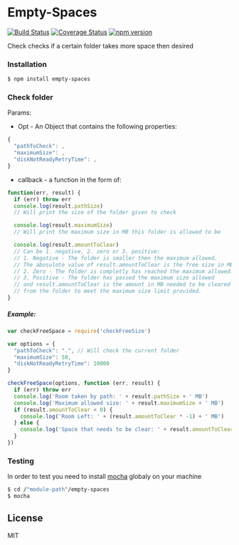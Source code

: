 # Empty-Spaces
[![Build Status](https://travis-ci.org/Colored-Coins/Empty-Spaces.svg?branch=master)](https://travis-ci.org/Colored-Coins/Empty-Spaces) [![Coverage Status](https://coveralls.io/repos/Colored-Coins/Empty-Spaces/badge.svg?branch=master)](https://coveralls.io/r/Colored-Coins/Empty-Spaces?branch=master) [![npm version](https://badge.fury.io/js/empty-spaces.svg)](http://badge.fury.io/js/empty-spaces)

Check checks if a certain folder takes more space then desired

### Installation

```sh
$ npm install empty-spaces
```


### Check folder

Params:
  - Opt - An Object that contains the following properties:

```js
{
  "pathToCheck": ,
  "maximumSize": ,
  "diskNotReadyRetryTime": ,
}
```

  - callback - a function in the form of:

  ```js
  function(err, result) {
    if (err) throw err
    console.log(result.pathSize)
    // Will print the size of the folder given to check

    console.log(result.maximumSize)
    // Will print the maximum size in MB this folder is allowed to be

    console.log(result.amountToClear)
    // Can be 1. negative, 2. zero or 3. positive:
    // 1. Negative - The folder is smaller then the maximum allowed.
    // The abosulote value of result.amountToClear is the free size in MB.
    // 2. Zero - The folder is completly has reached the maximum allowed.
    // 3. Positive - The folder has passed the maximum size allowed
    // and result.amountToClear is the amount in MB needed to be cleared
    // from the folder to meet the maximum size limit provided.
  }

  ```

##### Example:

```js
var checkFreeSpace = require('checkFreeSize')

var options = {
  "pathToCheck": ".", // Will check the current folder
  "maximumSize": 50,
  "diskNotReadyRetryTime": 10000
}

checkFreeSpace(options, function (err, result) {
  if (err) throw err
  console.log('Room taken by path: ' + result.pathSize + ' MB')
  console.log('Maximum allowed size: ' + result.maximumSize + ' MB')
  if (result.amountToClear < 0) {
    console.log('Room Left: ' + (result.amountToClear * -1) + ' MB')
  } else {
    console.log('Space that needs to be clear: ' + result.amountToClear + ' MB')
  }
})

```


### Testing

In order to test you need to install [mocha] globaly on your machine

```sh
$ cd /"module-path"/empty-spaces
$ mocha
```


License
----

MIT

[mocha]:https://www.npmjs.com/package/mocha